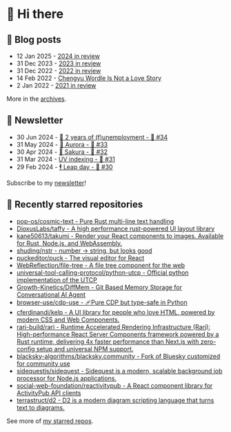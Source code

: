 # 👋 Hi there

## 📝 Blog posts

<!-- feed start -->
- 12 Jan 2025 - [2024 in review](https://cheeaun.com/blog/2025/01/2024-in-review/)
- 31 Dec 2023 - [2023 in review](https://cheeaun.com/blog/2023/12/2023-in-review/)
- 31 Dec 2022 - [2022 in review](https://cheeaun.com/blog/2022/12/2022-in-review/)
- 14 Feb 2022 - [Chengyu Wordle Is Not a Love Story](https://cheeaun.com/blog/2022/02/chengyu-wordle-is-not-a-love-story/)
- 2 Jan 2022 - [2021 in review](https://cheeaun.com/blog/2022/01/2021-in-review/)
<!-- feed end -->

More in the [archives](https://cheeaun.com/blog/archives/).

## 📰 Newsletter

<!-- newsletter start -->
- 30 Jun 2024 - [🎂 2 years of (f)unemployment - 🥫 #34](https://cheeaun.substack.com/p/2-years-of-funemployment-34)
- 31 May 2024 - [🌌 Aurora - 🥫 #33](https://cheeaun.substack.com/p/aurora-33)
- 30 Apr 2024 - [🌸 Sakura - 🥫 #32](https://cheeaun.substack.com/p/sakura-32)
- 31 Mar 2024 - [UV indexing - 🥫 #31](https://cheeaun.substack.com/p/uv-indexing-31)
- 29 Feb 2024 - [🕴️ Leap day - 🥫 #30](https://cheeaun.substack.com/p/leap-day-30)
<!-- newsletter end -->

Subscribe to my [newsletter](https://cheeaun.substack.com/)!

## 🌟 Recently starred repositories

<!-- starred repos start -->
- [pop-os/cosmic-text - Pure Rust multi-line text handling](https://github.com/pop-os/cosmic-text)
- [DioxusLabs/taffy - A high performance rust-powered UI layout library](https://github.com/DioxusLabs/taffy)
- [kane50613/takumi - Render your React components to images. Available for Rust, Node.js, and WebAssembly.](https://github.com/kane50613/takumi)
- [shuding/nstr - number → string, but looks good](https://github.com/shuding/nstr)
- [puckeditor/puck - The visual editor for React](https://github.com/puckeditor/puck)
- [WebReflection/file-tree - A file tree component for the web](https://github.com/WebReflection/file-tree)
- [universal-tool-calling-protocol/python-utcp - Official python implementation of the UTCP](https://github.com/universal-tool-calling-protocol/python-utcp)
- [Growth-Kinetics/DiffMem - Git Based Memory Storage for Conversational AI Agent](https://github.com/Growth-Kinetics/DiffMem)
- [browser-use/cdp-use - 🩹Pure CDP but type-safe in Python](https://github.com/browser-use/cdp-use)
- [cferdinandi/kelp - A UI library for people who love HTML, powered by modern CSS and Web Components.](https://github.com/cferdinandi/kelp)
- [rari-build/rari - Runtime Accelerated Rendering Infrastructure (Rari): High-performance React Server Components framework powered by a Rust runtime, delivering 4x faster performance than Next.js with zero-config setup and universal NPM support.](https://github.com/rari-build/rari)
- [blacksky-algorithms/blacksky.community - Fork of Bluesky customized for community use](https://github.com/blacksky-algorithms/blacksky.community)
- [sidequestjs/sidequest - Sidequest is a modern, scalable background job processor for Node.js applications.](https://github.com/sidequestjs/sidequest)
- [social-web-foundation/reactivitypub - A React component library for ActivityPub API clients](https://github.com/social-web-foundation/reactivitypub)
- [terrastruct/d2 - D2 is a modern diagram scripting language that turns text to diagrams.](https://github.com/terrastruct/d2)
<!-- starred repos end -->

See more of [my starred repos](https://github.com/stars/cheeaun/).
